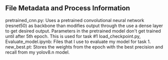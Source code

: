 ## File Metadata and Process Information 
pretrained_cnn.py: Uses a pretrained convolutional neural network (resnet50) as backbone than modifies output through the use a dense layer to get desired output. Parameters in the pretrained model don't get trained until after 5th epoch. This is used for task #1
load_checkpoint.py, Evaluate_model.ipynb: Files that I use to evaluate my model for task 1.
new_best.pt: Stores the weights from the epoch with the best precision and recall from my yolov8.n model.

